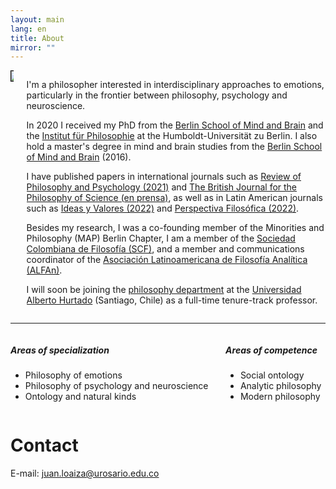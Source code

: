 ```yaml
---
layout: main
lang: en
title: About
mirror: ""
---
```


<div class="columns">

  <div class="column is-one-fifth">
  <img style="border: 1px solid black" src="{{ site.baseurl }}/img/academic_loaiza.png" />
  </div>


  <div class="column" markdown="1">

I'm a philosopher interested in interdisciplinary approaches to emotions, particularly in the frontier between philosophy, psychology and neuroscience.

In 2020 I received my PhD from the [Berlin School of Mind and Brain](http://www.mind-and-brain.de/home/) and the [Institut für Philosophie](https://www.philosophie.hu-berlin.de/) at the Humboldt-Universität zu Berlin. I also hold a master's degree in mind and brain studies from the [Berlin School of Mind and Brain](http://www.mind-and-brain.de/home/) (2016).

I have published papers in international journals such as [Review of Philosophy and Psychology (2021)](https://link.springer.com/article/10.1007%2Fs13164-020-00492-8) and [The British Journal for the Philosophy of Science (en prensa)](https://www.journals.uchicago.edu/doi/abs/10.1086/715207), as well as in Latin American journals such as [Ideas y Valores (2022)](https://revistas.unal.edu.co/index.php/idval/article/view/103859) and [Perspectiva Filosófica (2022)](https://periodicos.ufpe.br/revistas/perspectivafilosofica/article/view/256754/42986).

Besides my research, I was a co-founding member of the Minorities and Philosophy (MAP) Berlin Chapter, I am a member of the [Sociedad Colombiana de Filosofía (SCF)](https://www.socolfil.org/), and a member and communications coordinator of the [Asociación Latinoamericana de Filosofía Analítica (ALFAn)](http://alfa-n.org/en/).

I will soon be joining the [philosophy department](https://filosofiahumanidades.uahurtado.cl/departamentos/filosofia/) at the [Universidad Alberto Hurtado](https://www.uahurtado.cl/) (Santiago, Chile) as a full-time tenure-track professor.

</div>
</div>

<hr>

<div class="columns">
  <div class="column">
    <h5>Areas of specialization</h5>
    <ul>
    <li>Philosophy of emotions</li>
    <li>Philosophy of psychology and neuroscience</li>
    <li>Ontology and natural kinds</li>
    </ul>
  </div>
<div class="column">
  <h5>Areas of competence</h5>
  <ul>
  <li>Social ontology</li>
  <li>Analytic philosophy</li>
  <li>Modern philosophy</li>
  </ul>
  </div>
</div>

# Contact

E-mail: [juan.loaiza@urosario.edu.co](mailto:juan.loaiza@urosario.edu.co)
